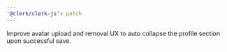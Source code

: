 ```yaml
---
'@clerk/clerk-js': patch
---
```


Improve avatar upload and removal UX to auto collapse the profile section upon successful save.

